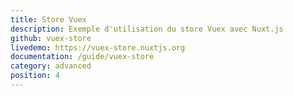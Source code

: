 ```yaml
---
title: Store Vuex
description: Exemple d'utilisation du store Vuex avec Nuxt.js
github: vuex-store
livedemo: https://vuex-store.nuxtjs.org
documentation: /guide/vuex-store
category: advanced
position: 4
---
```

